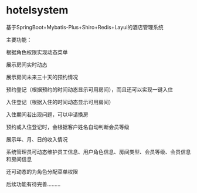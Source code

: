 # hotelsystem
基于SpringBoot+Mybatis-Plus+Shiro+Redis+Layui的酒店管理系统

主要功能：

根据角色权限实现动态菜单

展示房间实时动态

展示房间未来三十天的预约情况

预约登记（根据预约的时间动态显示可用房间），而且还可以实现一键入住

入住登记（根据入住的时间动态显示可用房间）

入住期间若出现问题，可以申请换房

预约或入住登记时，会根据客户姓名自动判断会员等级

展示年、月、日的收入情况

系统管理员可动态维护员工信息、用户角色信息、房间类型、会员等级、会员信息和房间信息

还可动态的为角色分配菜单权限



后续功能有待完善.........
